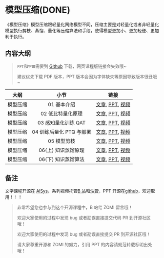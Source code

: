 <!--Copyright © ZOMI 适用于[License](https://github.com/chenzomi12/AISystem)版权许可-->

# 模型压缩(DONE)

《模型压缩》模型压缩跟轻量化网络模型不同，压缩主要是对轻量化或者非轻量化模型执行剪枝、蒸馏、量化等压缩算法和手段，使得模型更加小、更加轻便、更加利于执行。

## 内容大纲

> `PPT`和`字幕`需要到 [Github](https://github.com/chenzomi12/AISystem) 下载，网页课程版链接会失效哦~
>
> 建议优先下载 PDF 版本，PPT 版本会因为字体缺失等原因导致版本很丑哦~

| 大纲 | 小节 | 链接|
|:--:|:--:|:--:|
| 模型压缩 | 01 基本介绍 | [文章](./01Introduction.md), [PPT](./01Introduction.pdf), [视频](https://www.bilibili.com/video/BV1384y187tL/)|
| 模型压缩 | 02 低比特量化原理 | [文章](./02Quant.md), [PPT](./02Quant.pdf), [视频](https://www.bilibili.com/video/BV1VD4y1n7AR/) |
| 模型压缩 | 03 感知量化训练 QAT | [文章](./03QAT.md), [PPT](./03QAT.pdf), [视频](https://www.bilibili.com/video/BV1s8411w7b9/) |
| 模型压缩 | 04 训练后量化 PTQ 与部署| [文章](./04PTQ.md), [PPT](./04PTQ.pdf), [视频](https://www.bilibili.com/video/BV1HD4y1n7E1/) |
| 模型压缩 | 05 模型剪枝 | [文章](./05Pruning.md), [PPT](./05Pruning.pdf), [视频](https://www.bilibili.com/video/BV1y34y1Z7KQ/) |
| 模型压缩 | 06(上) 知识蒸馏原理 | [文章](./06Distillation.md), [PPT](./06Distillation.pdf), [视频](https://www.bilibili.com/video/BV1My4y197Tf/)|
| 模型压缩 | 06(下) 知识蒸馏算法 | [文章](./06Distillation.md), [PPT](./06Distillation.pdf), [视频](https://www.bilibili.com/video/BV1vA411d7MF/)|

## 备注

文字课程开源在 [AISys](https://chenzomi12.github.io/)，系列视频托管[B 站](https://space.bilibili.com/517221395)和[油管](https://www.youtube.com/@ZOMI666/videos)，PPT 开源在[github](https://github.com/chenzomi12/AISystem)，欢迎取用！！！

> 非常希望您也参与到这个开源课程中，B 站给 ZOMI 留言哦！
> 
> 欢迎大家使用的过程中发现 bug 或者勘误直接提交代码 PR 到开源社区哦！
>
> 欢迎大家使用的过程中发现 bug 或者勘误直接提交 PR 到开源社区哦！
>
> 请大家尊重开源和 ZOMI 的努力，引用 PPT 的内容请规范转载标明出处哦！